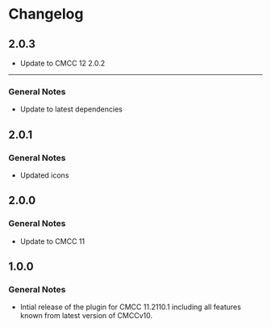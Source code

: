 Changelog
================================================================================
2.0.3
--------------------------------------------------------------------------------
* Update to CMCC 12
2.0.2
--------------------------------------------------------------------------------

### General Notes

* Update to latest dependencies

2.0.1
--------------------------------------------------------------------------------

### General Notes

* Updated icons

2.0.0
--------------------------------------------------------------------------------

### General Notes

* Update to CMCC 11

1.0.0
--------------------------------------------------------------------------------

### General Notes

* Intial release of the plugin for CMCC 11.2110.1 including all features known from latest version of CMCCv10.
